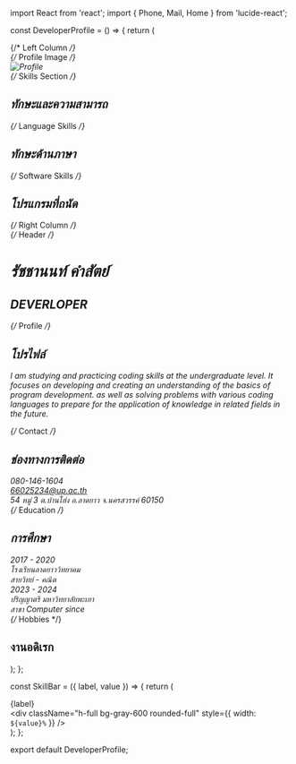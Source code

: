 import React from 'react';
import { Phone, Mail, Home } from 'lucide-react';

const DeveloperProfile = () => {
  return (
    <div className="min-h-screen bg-white p-8 max-w-4xl mx-auto font-sans">
      <div className="grid grid-cols-1 md:grid-cols-2 gap-8">
        {/* Left Column */}
        <div className="space-y-6">
          {/* Profile Image */}
          <div className="relative">
            <div className="w-full aspect-square rounded-lg overflow-hidden">
              <img
                src="/api/placeholder/400/400"
                alt="Profile"
                className="w-full h-full object-cover"
              />
            </div>
          </div>
          {/* Skills Section */}
          <div className="bg-[#f8e4d6] rounded-lg p-4">
            <h2 className="text-xl font-bold mb-4">ทักษะและความสามารถ</h2>
            <div className="space-y-2">
              <SkillBar label="การแก้ไขปัญหา" value={90} />
              <SkillBar label="ความคิดสร้างสรรค์" value={85} />
              <SkillBar label="การทำงานเป็นทีม" value={95} />
            </div>
          </div>
          {/* Language Skills */}
          <div className="bg-[#f8e4d6] rounded-lg p-4">
            <h2 className="text-xl font-bold mb-4">ทักษะด้านภาษา</h2>
            <div className="space-y-2">
              <SkillBar label="C" value={75} />
              <SkillBar label="JAVA" value={70} />
            </div>
          </div>
          {/* Software Skills */}
          <div className="bg-[#f8e4d6] rounded-lg p-4">
            <h2 className="text-xl font-bold mb-4">โปรแกรมที่ถนัด</h2>
            <div className="space-y-2">
              <SkillBar label="Photo shop" value={80} />
              <SkillBar label="Canva" value={85} />
              <SkillBar label="Microsoft (Word,Excel)" value={75} />
            </div>
          </div>
        </div>
        {/* Right Column */}
        <div className="space-y-6">
          {/* Header */}
          <div>
            <h1 className="text-4xl font-bold mb-4">รัชชานนท์ คำสัตย์</h1>
            <h2 className="text-xl text-gray-600 mb-4">DEVERLOPER</h2>
          </div>
          {/* Profile */}
          <div className="bg-[#f8e4d6] rounded-lg p-4">
            <h2 className="text-xl font-bold mb-2">โปรไฟล์</h2>
            <p className="text-gray-700">
              I am studying and practicing coding skills at the undergraduate level. It focuses on developing and creating an understanding of the basics of program development. as well as solving problems with various coding languages to prepare for the application of knowledge in related fields in the future.
            </p>
          </div>
          {/* Contact */}
          <div className="bg-[#f8e4d6] rounded-lg p-4">
            <h2 className="text-xl font-bold mb-4">ช่องทางการติดต่อ</h2>
            <div className="space-y-2">
              <div className="flex items-center gap-2">
                <Phone size={20} />
                <span>080-146-1604</span>
              </div>
              <div className="flex items-center gap-2">
                <Mail size={20} />
                <span>66025234@up.ac.th</span>
              </div>
              <div className="flex items-center gap-2">
                <Home size={20} />
                <span>54 หมู่ 3 ต.บ้านโฮ่ง อ.ลาดยาว จ.นครสวรรค์ 60150</span>
              </div>
            </div>
          </div>
          {/* Education */}
          <div className="bg-[#f8e4d6] rounded-lg p-4">
            <h2 className="text-xl font-bold mb-4">การศึกษา</h2>
            <div className="space-y-4">
              <div className="flex gap-4">
                <div className="w-2 bg-gray-300 relative">
                  <div className="absolute w-3 h-3 bg-gray-500 rounded-full -left-0.5" />
                </div>
                <div>
                  <div className="font-bold">2017 - 2020</div>
                  <div>โรงเรียนลาดยาววิทยาคม</div>
                  <div className="text-gray-600">สายวิทย์ - คณิต</div>
                </div>
              </div>
              <div className="flex gap-4">
                <div className="w-2 bg-gray-300 relative">
                  <div className="absolute w-3 h-3 bg-gray-500 rounded-full -left-0.5" />
                </div>
                <div>
                  <div className="font-bold">2023 - 2024</div>
                  <div>ปริญญาตรี มหาวิทยาลัยพะเยา</div>
                  <div className="text-gray-600">สาขา Computer since</div>
                </div>
              </div>
            </div>
          </div>
          {/* Hobbies */}
          <div className="bg-[#f8e4d6] rounded-lg p-4">
            <h2 className="text-xl font-bold mb-4">งานอดิเรก</h2>
            <div className="space-y-2">
              <SkillBar label="กีฬา" value={80} />
              <SkillBar label="ดูหนัง" value={70} />
              <SkillBar label="เล่นเกมส์" value={90} />
            </div>
          </div>
        </div>
      </div>
    </div>
  );
};

const SkillBar = ({ label, value }) => {
  return (
    <div className="space-y-1">
      <div className="flex justify-between">
        <span>{label}</span>
      </div>
      <div className="h-2 bg-gray-200 rounded-full">
        <div 
          className="h-full bg-gray-600 rounded-full"
          style={{ width: `${value}%` }}
        />
      </div>
    </div>
  );
};

export default DeveloperProfile;
